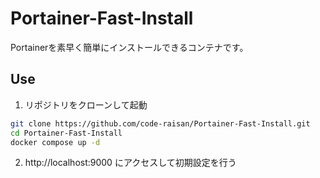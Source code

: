 # Portainer-Fast-Install

Portainerを素早く簡単にインストールできるコンテナです。

## Use

1. リポジトリをクローンして起動

```bash
git clone https://github.com/code-raisan/Portainer-Fast-Install.git
cd Portainer-Fast-Install
docker compose up -d
```

2. http://localhost:9000 にアクセスして初期設定を行う
